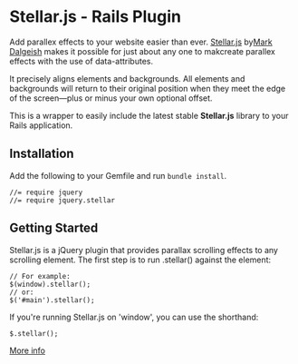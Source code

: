 # Stellar.js - Rails Plugin

Add parallex effects to your website easier than ever. [Stellar.js](https://github.com/markdalgleish/stellar.js) by[Mark Dalgeish](https://github.com/markdalgleish) makes it possible for just about any one to makcreate parallex effects with the use of data-attributes.

It precisely aligns elements and backgrounds. All elements and backgrounds will return to their original position when they meet the edge of the screen—plus or minus your own optional offset.

This is a wrapper to easily include the latest stable **Stellar.js** library to your Rails application.


## Installation

Add the following to your Gemfile and run `bundle install`.


    //= require jquery
    //= require jquery.stellar


## Getting Started

Stellar.js is a jQuery plugin that provides parallax scrolling effects to any scrolling element. The first step is to run .stellar() against the element:


    // For example:
    $(window).stellar();
    // or:
    $('#main').stellar();

If you're running Stellar.js on 'window', you can use the shorthand:

    $.stellar();

[More info](https://github.com/markdalgleish/stellar.js)
